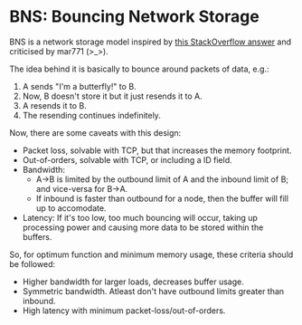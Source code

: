 BNS: Bouncing Network Storage
=============================

BNS is a network storage model inspired by [this StackOverflow answer](http://stackoverflow.com/a/13000176/2170682) and criticised by mar771 (>_>).

The idea behind it is basically to bounce around packets of data, e.g.:
1. A sends "I'm a butterfly!" to B.
2. Now, B doesn't store it but it just resends it to A.
3. A resends it to B.
4. The resending continues indefinitely.

Now, there are some caveats with this design:
* Packet loss, solvable with TCP, but that increases the memory footprint.
* Out-of-orders, solvable with TCP, or including a ID field.
* Bandwidth:
    * A->B is limited by the outbound limit of A and the inbound limit of B; and vice-versa for B->A.
    * If inbound is faster than outbound for a node, then the buffer will fill up to accomodate.
* Latency: If it's too low, too much bouncing will occur, taking up processing power and causing more data to be stored within the buffers.

So, for optimum function and minimum memory usage, these criteria should be followed:
* Higher bandwidth for larger loads, decreases buffer usage.
* Symmetric bandwidth. Atleast don't have outbound limits greater than inbound.
* High latency with minimum packet-loss/out-of-orders.
